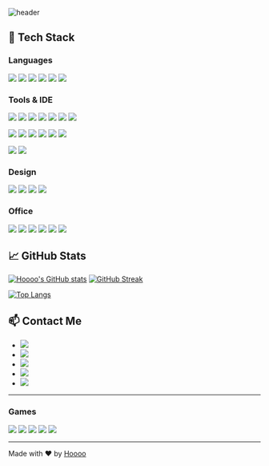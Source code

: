 ![header](https://capsule-render.vercel.app/api?type=venom&height=300&text=Hoooo&fontColor=ffffff)


<!--
## 🚀 About Me
안녕하세요! 저는 서울 소재 대학에서 전기정보공학과를 전공하고 있는 4학년 학생입니다. 기술과 혁신을 사랑하며, 프로그래밍과 디자인 씽킹에 깊은 관심을 가지고 있습니다.

- 🌐 LinkedIn: [Your LinkedIn](https://www.linkedin.com)
- 🐦 Twitter: [Your Twitter](https://twitter.com)
-->

## 💼 Tech Stack
### Languages
<img src="https://img.shields.io/badge/Python-14354C?style=for-the-badge&logo=python&logoColor=white"/></a>
<img src="https://img.shields.io/badge/C-00599C?style=for-the-badge&logo=c&logoColor=white"/></a>
<img src="https://img.shields.io/badge/C%2B%2B-00599C?style=for-the-badge&logo=c%2B%2B&logoColor=white"/></a>
<img src="https://img.shields.io/badge/Kotlin-0095D5?&style=for-the-badge&logo=kotlin&logoColor=white"/></a>
<img src="https://img.shields.io/badge/Markdown-000000?style=for-the-badge&logo=markdown&logoColor=white"/></a>
<img src="https://img.shields.io/badge/Verilog-5B1E85?style=for-the-badge&logo=verilog&logoColor=white"/>

### Tools & IDE
<img src="https://img.shields.io/badge/GIT-E44C30?style=for-the-badge&logo=git&logoColor=white"/></a>
<img src="https://img.shields.io/badge/ModelSim-FFBB00?style=for-the-badge&logoColor=white"/>
<img src="https://img.shields.io/badge/Quartus-0078D4?style=for-the-badge&logo=intel&logoColor=white"/>
<img src="https://img.shields.io/badge/Vivado-FF8800?style=for-the-badge&logo=xilinx&logoColor=white"/>
<img src="https://img.shields.io/badge/Matlab-0076A8?style=for-the-badge&logo=mathworks&logoColor=white"/>
<img src="https://img.shields.io/badge/Arduino-00979D?style=for-the-badge&logo=Arduino&logoColor=white"/></a>
<img src="https://img.shields.io/badge/Raspberry%20Pi-A22846?style=for-the-badge&logo=Raspberry%20Pi&logoColor=white"/></a>

<img src="https://img.shields.io/badge/Android_Studio-3DDC84?style=for-the-badge&logo=android-studio&logoColor=white"/></a>
<img src="https://img.shields.io/badge/Arduino_IDE-00979D?style=for-the-badge&logo=arduino&logoColor=white"/></a>
<img src="https://img.shields.io/badge/Colab-F9AB00?style=for-the-badge&logo=googlecolab&color=525252"/></a>
<img src="https://img.shields.io/badge/sublime_text-%23575757.svg?&style=for-the-badge&logo=sublime-text&logoColor=important"/></a>
<img src="https://img.shields.io/badge/Visual_Studio-5C2D91?style=for-the-badge&logo=visual%20studio&logoColor=white"/></a>
<img src="https://img.shields.io/badge/Visual_Studio_Code-0078D4?style=for-the-badge&logo=visual%20studio%20code&logoColor=white"/></a>


<img src="https://img.shields.io/badge/Windows-0078D6?style=for-the-badge&logo=windows&logoColor=white"/></a>
<img src="https://img.shields.io/badge/Linux-FCC624?style=for-the-badge&logo=linux&logoColor=black"/></a>


### Design
<img src="https://img.shields.io/badge/Adobe%20Creative%20Cloud-DA1F26?style=for-the-badge&logo=Adobe%20Creative%20Cloud&logoColor=white"/></a>
<img src="https://img.shields.io/badge/Adobe%20Photoshop-31A8FF?style=for-the-badge&logo=Adobe%20Photoshop&logoColor=black"/></a>
<img src="https://img.shields.io/badge/Figma-F24E1E?style=for-the-badge&logo=figma&logoColor=white"/></a>
<img src="https://img.shields.io/badge/Canva-%2300C4CC.svg?&style=for-the-badge&logo=Canva&logoColor=white"/></a>

### Office
<img src="https://img.shields.io/badge/Google%20Sheets-34A853?style=for-the-badge&logo=google-sheets&logoColor=white"/></a>
<img src="https://img.shields.io/badge/Microsoft_Access-A4373A?style=for-the-badge&logo=microsoft-access&logoColor=white"/></a>
<img src="https://img.shields.io/badge/Microsoft_Excel-217346?style=for-the-badge&logo=microsoft-excel&logoColor=white"/></a>
<img src="https://img.shields.io/badge/Microsoft_Office-D83B01?style=for-the-badge&logo=microsoft-office&logoColor=white"/></a>
<img src="https://img.shields.io/badge/Microsoft_PowerPoint-B7472A?style=for-the-badge&logo=microsoft-powerpoint&logoColor=white"/></a>
<img src="https://img.shields.io/badge/Notion-000000?style=for-the-badge&logo=notion&logoColor=white"/></a>




## 📈 GitHub Stats
[![Hoooo's GitHub stats](https://github-readme-stats.vercel.app/api?username=foodinsect&show_icons=true&theme=dracula&rank_icon=github)](https://github.com/foodinsect/github-readme-stats)
<a href="https://git.io/streak-stats"><img src="https://streak-stats.demolab.com?user=foodinsect&theme=dracula" alt="GitHub Streak" /></a>

[![Top Langs](https://github-readme-stats.vercel.app/api/top-langs/?username=foodinsect&hide=assembly&layout=donut)](https://github.com/foodinsect/github-readme-stats)

## 📫 Contact Me
- <a href="opqrs0422@gmail.com"><img src="https://img.shields.io/badge/Gmail-D14836?style=for-the-badge&logo=gmail&logoColor=white"/></a>
- <a href="https://discord.gg/bEHn9wfU2B"><img src="https://img.shields.io/badge/Discord-7289DA?style=for-the-badge&logo=discord&logoColor=white"/></a>
- <a href="https://www.instagram.com/long_minjin/"><img src="https://img.shields.io/badge/Instagram-E4405F?style=for-the-badge&logo=instagram&logoColor=white"/></a>
- <a href="https://www.youtube.com/channel/UCoN_x2OV-ufG7FLpuGdG6sA/"><img src="https://img.shields.io/badge/YouTube-FF0000?style=for-the-badge&logo=youtube&logoColor=white"/></a>
- <a href="https://github.com/foodinsect"><img src="https://img.shields.io/badge/GitHub-100000?style=for-the-badge&logo=github&logoColor=white"/></a>


---



### Games
<img src="https://img.shields.io/badge/Riot_Games-D32936?style=for-the-badge&logo=riot-games&logoColor=white"/></a>
<img src="https://img.shields.io/badge/Steam-000000?style=for-the-badge&logo=steam&logoColor=white"/></a>
<img src="https://img.shields.io/badge/Origin-148EFF?style=for-the-badge&logo=origin&logoColor=white"/></a>
<img src="https://img.shields.io/badge/Epic%20Games-313131?style=for-the-badge&logo=Epic%20Games&logoColor=white"/></a>
<img src="https://img.shields.io/badge/Battle.net-000?style=for-the-badge&logo=battle.net&logoColor=148EFF"/></a>

---
Made with ❤️ by [Hoooo](https://github.com/foodinsect)


<!-- 
<img src="https://img.shields.io/badge/Made%20with-Vivado-Green?style=for-the-badge&logo=vivado"/></a>

http://ForTheBadge.com/images/badges/made-with-python.svg
https://img.shields.io/badge/Made%20with-Markdown-1f425f.svg

<img src="https://img.shields.io/badge/Made%20with-Vivado-Green?style=for-the-badge&logo=vivado"/></a>

<img src="https://img.shields.io/badge/Made%20with-Vivado-Green?style=for-the-badge&logo=vivado"/></a>


-->

